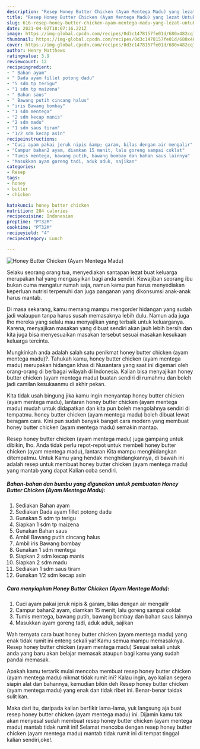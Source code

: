 ```yaml
---
description: "Resep Honey Butter Chicken (Ayam Mentega Madu) yang lezat Untuk Jualan"
title: "Resep Honey Butter Chicken (Ayam Mentega Madu) yang lezat Untuk Jualan"
slug: 616-resep-honey-butter-chicken-ayam-mentega-madu-yang-lezat-untuk-jualan
date: 2021-04-02T18:07:16.221Z
image: https://img-global.cpcdn.com/recipes/0d3c1478157fe01d/680x482cq70/honey-butter-chicken-ayam-mentega-madu-foto-resep-utama.jpg
thumbnail: https://img-global.cpcdn.com/recipes/0d3c1478157fe01d/680x482cq70/honey-butter-chicken-ayam-mentega-madu-foto-resep-utama.jpg
cover: https://img-global.cpcdn.com/recipes/0d3c1478157fe01d/680x482cq70/honey-butter-chicken-ayam-mentega-madu-foto-resep-utama.jpg
author: Henry Matthews
ratingvalue: 3.9
reviewcount: 12
recipeingredient:
- " Bahan ayam"
- " Dada ayam fillet potong dadu"
- "5 sdm tp terigu"
- "1 sdm tp maizena"
- " Bahan saus"
- " Bawang putih cincang halus"
- "iris Bawang bombay"
- "1 sdm mentega"
- "2 sdm kecap manis"
- "2 sdm madu"
- "1 sdm saus tiram"
- "1/2 sdm kecap asin"
recipeinstructions:
- "Cuci ayam pakai jeruk nipis &amp; garam, bilas dengan air mengalir"
- "Campur bahan2 ayam, diamkan 15 menit, lalu goreng sampai coklat"
- "Tumis mentega, bawang putih, bawang bombay dan bahan saus lainnya"
- "Masukkan ayam goreng tadi, aduk aduk, sajikan"
categories:
- Resep
tags:
- honey
- butter
- chicken

katakunci: honey butter chicken 
nutrition: 284 calories
recipecuisine: Indonesian
preptime: "PT32M"
cooktime: "PT32M"
recipeyield: "4"
recipecategory: Lunch

---
```



![Honey Butter Chicken (Ayam Mentega Madu)](https://img-global.cpcdn.com/recipes/0d3c1478157fe01d/680x482cq70/honey-butter-chicken-ayam-mentega-madu-foto-resep-utama.jpg)

Selaku seorang orang tua, menyediakan santapan lezat buat keluarga merupakan hal yang mengasyikan bagi anda sendiri. Kewajiban seorang ibu bukan cuma mengatur rumah saja, namun kamu pun harus menyediakan keperluan nutrisi terpenuhi dan juga panganan yang dikonsumsi anak-anak harus mantab.

Di masa  sekarang, kamu memang mampu mengorder hidangan yang sudah jadi walaupun tanpa harus susah memasaknya lebih dulu. Namun ada juga lho mereka yang selalu mau menyajikan yang terbaik untuk keluarganya. Karena, menyajikan masakan yang dibuat sendiri akan jauh lebih bersih dan kita juga bisa menyesuaikan masakan tersebut sesuai masakan kesukaan keluarga tercinta. 



Mungkinkah anda adalah salah satu penikmat honey butter chicken (ayam mentega madu)?. Tahukah kamu, honey butter chicken (ayam mentega madu) merupakan hidangan khas di Nusantara yang saat ini digemari oleh orang-orang di berbagai wilayah di Indonesia. Kalian bisa menyajikan honey butter chicken (ayam mentega madu) buatan sendiri di rumahmu dan boleh jadi camilan kesukaanmu di akhir pekan.

Kita tidak usah bingung jika kamu ingin menyantap honey butter chicken (ayam mentega madu), lantaran honey butter chicken (ayam mentega madu) mudah untuk didapatkan dan kita pun boleh mengolahnya sendiri di tempatmu. honey butter chicken (ayam mentega madu) boleh dibuat lewat beragam cara. Kini pun sudah banyak banget cara modern yang membuat honey butter chicken (ayam mentega madu) semakin mantap.

Resep honey butter chicken (ayam mentega madu) juga gampang untuk dibikin, lho. Anda tidak perlu repot-repot untuk membeli honey butter chicken (ayam mentega madu), lantaran Kita mampu menghidangkan ditempatmu. Untuk Kamu yang hendak menghidangkannya, di bawah ini adalah resep untuk membuat honey butter chicken (ayam mentega madu) yang mantab yang dapat Kalian coba sendiri.

<!--inarticleads1-->

##### Bahan-bahan dan bumbu yang digunakan untuk pembuatan Honey Butter Chicken (Ayam Mentega Madu):

1. Sediakan  Bahan ayam
1. Sediakan  Dada ayam fillet potong dadu
1. Gunakan 5 sdm tp terigu
1. Siapkan 1 sdm tp maizena
1. Gunakan  Bahan saus
1. Ambil  Bawang putih cincang halus
1. Ambil iris Bawang bombay
1. Gunakan 1 sdm mentega
1. Siapkan 2 sdm kecap manis
1. Siapkan 2 sdm madu
1. Sediakan 1 sdm saus tiram
1. Gunakan 1/2 sdm kecap asin




<!--inarticleads2-->

##### Cara menyiapkan Honey Butter Chicken (Ayam Mentega Madu):

1. Cuci ayam pakai jeruk nipis &amp; garam, bilas dengan air mengalir
1. Campur bahan2 ayam, diamkan 15 menit, lalu goreng sampai coklat
1. Tumis mentega, bawang putih, bawang bombay dan bahan saus lainnya
1. Masukkan ayam goreng tadi, aduk aduk, sajikan




Wah ternyata cara buat honey butter chicken (ayam mentega madu) yang enak tidak rumit ini enteng sekali ya! Kamu semua mampu memasaknya. Resep honey butter chicken (ayam mentega madu) Sesuai sekali untuk anda yang baru akan belajar memasak ataupun bagi kamu yang sudah pandai memasak.

Apakah kamu tertarik mulai mencoba membuat resep honey butter chicken (ayam mentega madu) nikmat tidak rumit ini? Kalau ingin, ayo kalian segera siapin alat dan bahannya, kemudian bikin deh Resep honey butter chicken (ayam mentega madu) yang enak dan tidak ribet ini. Benar-benar taidak sulit kan. 

Maka dari itu, daripada kalian berfikir lama-lama, yuk langsung aja buat resep honey butter chicken (ayam mentega madu) ini. Dijamin kamu tak akan menyesal sudah membuat resep honey butter chicken (ayam mentega madu) mantab tidak rumit ini! Selamat mencoba dengan resep honey butter chicken (ayam mentega madu) mantab tidak rumit ini di tempat tinggal kalian sendiri,oke!.

